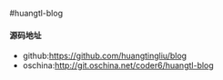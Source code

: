 #huangtl-blog

#### 源码地址
- github:https://github.com/huangtingliu/blog
- oschina:http://git.oschina.net/coder6/huangtl-blog
